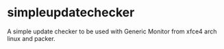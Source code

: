 # simpleupdatechecker
A simple update checker to be used with Generic Monitor from xfce4 arch linux and packer.
